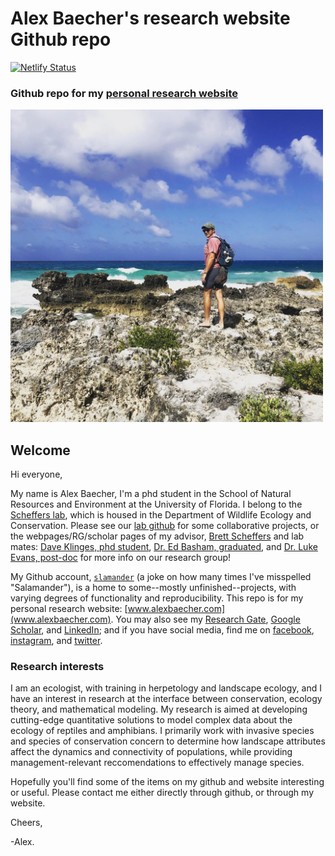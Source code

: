 # Alex Baecher's research website Github repo

[![Netlify Status](https://api.netlify.com/api/v1/badges/fe8a33d9-545e-4ffe-96c6-ba27329c3bfc/deploy-status)](https://app.netlify.com/sites/jbaecher/deploys)

### Github repo for my [personal research website](alexbaecher.com)

<img src="static/media/repo_image.jpg" width="500px">

## Welcome

Hi everyone, 

My name is Alex Baecher, I'm a phd student in the School of Natural Resources and Environment at the University of Florida. I belong to the [Scheffers lab](https://www.schefferslab.com/), which is housed in the Department of Wildlife Ecology and Conservation. Please see our [lab github](https://github.com/schefferslab) for some collaborative projects, or the webpages/RG/scholar pages of my advisor, [Brett Scheffers](https://scholar.google.com/citations?user=4HfsgFUAAAAJ&hl=en) and lab mates: [Dave Klinges, phd student](https://natureinparadise.github.io/), [Dr. Ed Basham, graduated](https://www.edmundbasham.com/), and [Dr. Luke Evans, post-doc](https://www.researchgate.net/profile/Luke-Evans-2) for more info on our research group!

My Github account, [`slamander`](github.com/slamander) (a joke on how many times I've misspelled "Salamander"), is a home to some--mostly unfinished--projects, with varying degrees of functionality and reproducibility. This repo is for my personal research website: [www.alexbaecher.com](www.alexbaecher.com). You may also see my [Research Gate](https://www.researchgate.net/profile/Joseph-Baecher), [Google Scholar](https://www.linkedin.com/in/alex-baecher-5972a43b/), and [LinkedIn](https://www.linkedin.com/in/alex-baecher-5972a43b/); and if you have social media, find me on [facebook](https://www.facebook.com/baechermander), [instagram](https://www.instagram.com/j_baecher/), and [twitter](https://twitter.com/AlexBaecher). 

### Research interests
I am an ecologist, with training in herpetology and landscape ecology, and I have an interest in research at the interface between conservation, ecology theory, and mathematical modeling. My research is aimed at developing cutting-edge quantitative solutions to model complex data about the ecology of reptiles and amphibians. I primarily work with invasive species and species of conservation concern to determine how landscape attributes affect the dynamics and connectivity of populations, while providing management-relevant reccomendations to effectively manage species. 

Hopefully you'll find some of the items on my github and website interesting or useful. Please contact me either directly through github, or through my website. 

Cheers, 

-Alex. 
